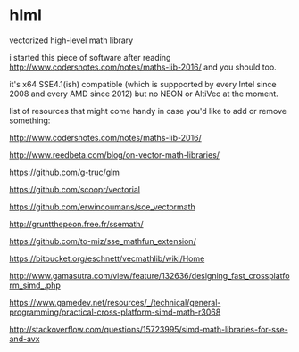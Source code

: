 # hlml
vectorized high-level math library

i started this piece of software after reading http://www.codersnotes.com/notes/maths-lib-2016/ and you should too.

it's x64 SSE4.1(ish) compatible (which is suppported by every Intel since 2008 and every AMD since 2012) but no NEON or AltiVec at the moment.

list of resources that might come handy in case you'd like to add or remove something:

http://www.codersnotes.com/notes/maths-lib-2016/

http://www.reedbeta.com/blog/on-vector-math-libraries/

https://github.com/g-truc/glm

https://github.com/scoopr/vectorial

https://github.com/erwincoumans/sce_vectormath

http://gruntthepeon.free.fr/ssemath/

https://github.com/to-miz/sse_mathfun_extension/

https://bitbucket.org/eschnett/vecmathlib/wiki/Home

http://www.gamasutra.com/view/feature/132636/designing_fast_crossplatform_simd_.php

https://www.gamedev.net/resources/_/technical/general-programming/practical-cross-platform-simd-math-r3068

http://stackoverflow.com/questions/15723995/simd-math-libraries-for-sse-and-avx
